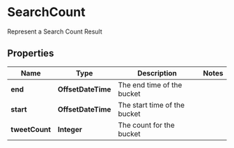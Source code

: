 

# SearchCount

Represent a Search Count Result

## Properties

Name | Type | Description | Notes
------------ | ------------- | ------------- | -------------
**end** | **OffsetDateTime** | The end time of the bucket | 
**start** | **OffsetDateTime** | The start time of the bucket | 
**tweetCount** | **Integer** | The count for the bucket | 



